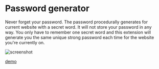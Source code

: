 # Password generator

Never forget your password. The password procedurally generates for current website with a secret word. It will not store your password in any way. You only have to remember one secret word and this extension will generate you the same unique strong password each time for the website you're currently on.

![screenshot](http://metaltendency.com/pwdgen/screenshot.png "Password generator")

[demo](http://metaltendency.com/pwdgen/)